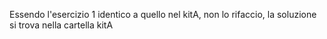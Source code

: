 Essendo l'esercizio 1 identico a quello nel kitA, non lo rifaccio, la soluzione si
trova nella cartella kitA
